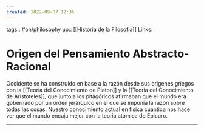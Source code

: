 ```yaml
---
created: 2022-09-07 12:36
---
```

tags:: #on/philosophy 
up:: [[Historia de la Filosofia]]
Links: 
# Origen del Pensamiento Abstracto-Racional
Occidente se ha construido en base a la razón desde sus origenes griegos con la [[Teoria del Conocimiento de Platon]] y la [[Teoria del Conocimiento de Aristoteles]], que junto a los pitagóricos afirmaban que el mundo era gobernado por un orden jerárquico en el que se imponía la razón sobre todas las cosas. Nuestro conocimiento actual en fisica cuantica nos hace ver que el mundo encaja mejor con la teoria atómica de Epicuro.
___

